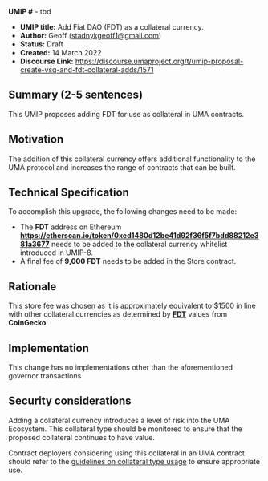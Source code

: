 **UMIP #**  - tbd

-   **UMIP title:** Add Fiat DAO (FDT) as a collateral currency. 
-   **Author:**  Geoff (stadnykgeoff1@gmail.com)
-   **Status:** Draft
-   **Created:**  14 March 2022
-   **Discourse Link:**  https://discourse.umaproject.org/t/umip-proposal-create-vsq-and-fdt-collateral-adds/1571

## Summary (2-5 sentences)

This UMIP proposes adding FDT for use as collateral in UMA contracts.

## Motivation

The addition of this collateral currency offers additional functionality to the UMA protocol and increases the range of contracts that can be built.

## Technical Specification

To accomplish this upgrade, the following changes need to be made:

-   The **FDT** address on Ethereum **https://etherscan.io/token/0xed1480d12be41d92f36f5f7bdd88212e381a3677** needs to be added to the collateral currency whitelist introduced in UMIP-8.
-   A final fee of **9,000 FDT** needs to be added in the Store contract.
    
## Rationale

This store fee was chosen as it is approximately equivalent to $1500 in line with other collateral currencies as determined by **[FDT](https://www.coingecko.com/en/coins/fiat-dao-token)** values from **CoinGecko**

## Implementation

This change has no implementations other than the aforementioned governor transactions

## Security considerations

Adding a collateral currency introduces a level of risk into the UMA Ecosystem.  This collateral type should be monitored to ensure that the proposed collateral continues to have value.

Contract deployers considering using this collateral in an UMA contract should refer to the [guidelines on collateral type usage](https://docs.umaproject.org/uma-tokenholders/guidence-on-collateral-currency-addition) to ensure appropriate use.
